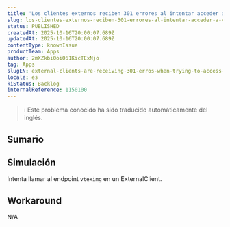 ```yaml
---
title: 'Los clientes externos reciben 301 errores al intentar acceder a vteximg'
slug: los-clientes-externos-reciben-301-errores-al-intentar-acceder-a-vteximg
status: PUBLISHED
createdAt: 2025-10-16T20:00:07.689Z
updatedAt: 2025-10-16T20:00:07.689Z
contentType: knownIssue
productTeam: Apps
author: 2mXZkbi0oi061KicTExNjo
tag: Apps
slugEN: external-clients-are-receiving-301-erros-when-trying-to-access-vteximg
locale: es
kiStatus: Backlog
internalReference: 1150100
---
```


>ℹ️ Este problema conocido ha sido traducido automáticamente del inglés.

## Sumario

## Simulación


Intenta llamar al endpoint `vteximg` en un ExternalClient.

## Workaround


N/A



